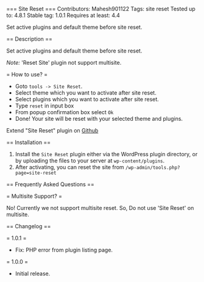 === Site Reset ===
Contributors: Mahesh901122
Tags: site reset
Tested up to: 4.8.1
Stable tag: 1.0.1
Requires at least: 4.4

Set active plugins and default theme before site reset.

== Description ==

Set active plugins and default theme before site reset.

*Note:* 'Reset Site' plugin not support multisite.

= How to use? =
* Goto <code>tools -> Site Reset</code>.
* Select theme which you want to activate after site reset.
* Select plugins which you want to activate after site reset.
* Type <code>reset</code> in input box
* From popup confirmation box select <code>Ok</code>
* Done! Your site will be reset with your selected theme and plugins.

Extend "Site Reset" plugin on [Github](https://github.com/maheshwaghmare/site-reset/)

== Installation ==

1. Install the <code>Site Reset</code> plugin either via the WordPress plugin directory, or by uploading the files to your server at <code>wp-content/plugins</code>.
2. After activating, you can reset the site from <code>/wp-admin/tools.php?page=site-reset</code>

== Frequently Asked Questions ==

= Multisite Support? =

No! Currently we not support multisite reset. So, Do not use 'Site Reset' on multisite.

== Changelog ==

= 1.0.1 =
* Fix: PHP error from plugin listing page.

= 1.0.0 =
* Initial release.
